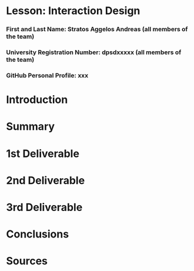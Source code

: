 # Lesson: Interaction Design

### First and Last Name: Stratos Aggelos Andreas (all members of the team)
### University Registration Number: dpsdxxxxx (all members of the team)
### GitHub Personal Profile: xxx

# Introduction

# Summary


# 1st Deliverable


# 2nd Deliverable


# 3rd Deliverable 


# Conclusions


# Sources
